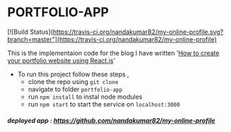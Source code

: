 # PORTFOLIO-APP 
[![Build Status](https://travis-ci.org/nandakumar82/my-online-profile.svg?branch=master"](https://travis-ci.org/nandakumar82/my-online-profile)

This is the implementaion code for the blog I have written '[How to create your portfolio website using React.js](https://medium.freecodecamp.org/portfolio-app-using-react-618814e35843)'
- To run this project follow these steps , 
  - clone the repo using `git clone`
  - navigate to folder `portfolio-app`
  - run `npm install` to instal node modules
  - run `npm start` to start the service on `localhost:3000`
    
##### deployed app : https://github.com/nandakumar82/my-online-profile
